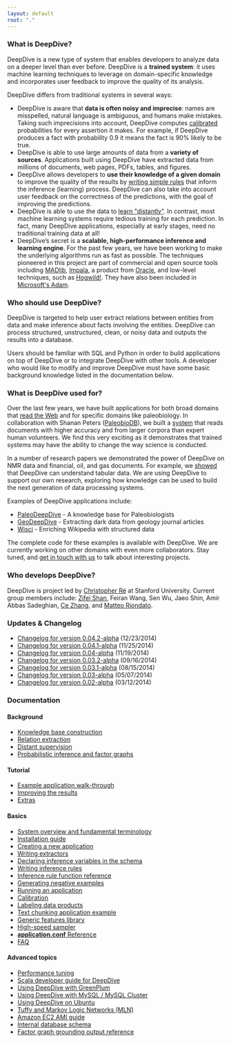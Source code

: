 ```yaml
---
layout: default
root: "."
---
```


### What is DeepDive?

DeepDive is a new type of system that enables developers to analyze data on a
deeper level than ever before. DeepDive is a **trained system**: it uses machine
learning techniques to leverage on domain-specific knowledge and incorporates
user feedback to improve the quality of its analysis.

DeepDive differs from traditional systems in several ways:

- DeepDive is aware that **data is often noisy and imprecise**: names are
  misspelled, natural language is ambiguous, and humans make mistakes. Taking
  such imprecisions into account, DeepDive computes
  [calibrated](doc/basics/calibration.html) probabilities for every assertion
  it makes. For example, if DeepDive produces a fact with probability 0.9 it
  means the fact is 90% likely to be true. 
- DeepDive is able to use large amounts of data from a **variety of sources**.
  Applications built using DeepDive have extracted data from millions of
  documents, web pages, PDFs, tables, and figures.
- DeepDive allows developers to **use their knowledge of a given domain** to
  improve the quality of the results by [writing simple
  rules](doc/basics/inference_rules.html) that inform the inference (learning) process.
  DeepDive can also take into account user feedback on the correctness of the
  predictions, with the goal of improving the predictions.
- DeepDive is able to use the data to [learn
  "distantly"](doc/general/distant_supervision.html). In contrast, most machine
  learning systems require tedious training for each prediction. In fact,
  many DeepDive applications, especially at early stages, need no traditional
  training data at all!
- DeepDive’s secret is a **scalable, high-performance inference and learning
  engine**. For the past few years, we have been working to make the underlying
  algorithms run as fast as possible. The techniques pioneered in this project
  are part of commercial and open source tools including
  [MADlib](http://madlib.net/),
  [Impala](http://www.cloudera.com/content/cloudera/en/products-and-services/cdh/impala.html),
  a product from
  [Oracle](https://blogs.oracle.com/R/entry/low_rank_matrix_factorization_in),
  and low-level techniques, such as
  [Hogwild!](http://www.eecs.berkeley.edu/~brecht/papers/hogwildTR.pdf). They
  have also been included in [Microsoft's
  Adam](http://www.wired.com/2014/07/microsoft-adam/).

### Who should use DeepDive?

DeepDive is targeted to help user extract relations between entities from data
and make inference about facts involving the entities. DeepDive can process
structured, unstructured, clean, or noisy data and outputs the results into a
database.

Users should be familiar with SQL and Python in order to build applications on
top of DeepDive or to integrate DeepDive with other tools. A developer who
would like to modify and improve DeepDive must have some basic background
knowledge listed in the documentation below. 

### What is DeepDive used for?

Over the last few years, we have built applications for both broad domains that
[read the Web](https://www.youtube.com/watch?v=Q1IpE9_pBu4) and for specific
domains like paleobiology. In collaboration with Shanan Peters
([PaleobioDB](http://paleobiodb.org/)), we built a
[system](https://www.youtube.com/watch?v=Cj2-dQ2nwoY) that reads documents with
higher accuracy and from larger corpora than expert human volunteers. We find
this very exciting as it demonstrates that trained systems may have the ability
to change the way science is conducted. 

In a number of research papers we demonstrated the power of DeepDive on NMR data
and financial, oil, and gas documents. For example, we
[showed](http://cs.stanford.edu/people/chrismre/papers/jointable-acl.pdf) that
DeepDive can understand tabular data. We are using DeepDive to support our own
research, exploring how knowledge can be used to build the next generation of data
processing systems.

Examples of DeepDive applications include:

- [PaleoDeepDive](https://www.youtube.com/watch?v=Cj2-dQ2nwoY) - A knowledge base for Paleobiologists
- [GeoDeepDive](https://www.youtube.com/watch?v=X8uhs28O3eA) - Extracting dark data from geology journal articles
- [Wisci](https://www.youtube.com/watch?v=Q1IpE9_pBu4) - Enriching Wikipedia with structured data

The complete code for these examples is available with DeepDive. We are
currently working on other domains with even more collaborators. Stay tuned, and
[get in touch with us](mailto:contact.hazy@gmail.com) to talk about interesting
projects.

### Who develops DeepDive?

DeepDive is project led by [Christopher
Ré](http://cs.stanford.edu/people/chrismre/) at Stanford University. Current
group members include: [Zifei Shan](http://www.zifeishan.org/), Feiran Wang,
Sen Wu, Jaeo Shin, Amir Abbas Sadeghian, [Ce
Zhang](http://pages.cs.wisc.edu/~czhang/), and [Matteo
Riondato](http://cs.brown.edu/~matteo/).

### Updates &amp; Changelog 

- [Changelog for version 0.04.2-alpha](doc/changelog/0.04.2-alpha.html) (12/23/2014)
- [Changelog for version 0.04.1-alpha](doc/changelog/0.04.1-alpha.html) (11/25/2014)
- [Changelog for version 0.04-alpha](doc/changelog/0.04-alpha.html) (11/19/2014)
- [Changelog for version 0.03.2-alpha](doc/changelog/0.03.2-alpha.html) (09/16/2014)
- [Changelog for version 0.03.1-alpha](doc/changelog/0.03.1-alpha.html) (08/15/2014)
- [Changelog for version 0.03-alpha](doc/changelog/0.03-alpha.html) (05/07/2014)
- [Changelog for version 0.02-alpha](doc/changelog/0.02-alpha.html) (03/12/2014)

### <a name="documentation" href="#"></a> Documentation

#### Background

- [Knowledge base construction](doc/general/kbc.html)
- [Relation extraction](doc/general/relation_extraction.html)
- [Distant supervision](doc/general/distant_supervision.html)
- [Probabilistic inference and factor graphs](doc/general/inference.html)

#### Tutorial

- [Example application walk-through](doc/basics/walkthrough/walkthrough.html)
- [Improving the results](doc/basics/walkthrough/walkthrough-improve.html)
- [Extras](doc/basics/walkthrough/walkthrough-extras.html)

#### Basics

- [System overview and fundamental terminology](doc/basics/overview.html)
- [Installation guide](doc/basics/installation.html)
- [Creating a new application](doc/basics/writing.html)
- [Writing extractors](doc/basics/extractors.html)
- [Declaring inference variables in the schema](doc/basics/schema.html)
- [Writing inference rules](doc/basics/inference_rules.html)
- [Inference rule function reference](doc/basics/inference_rule_functions.html)
- [Generating negative examples](doc/basics/generating_negative_examples.html)
- [Running an application](doc/basics/running.html)
- [Calibration](doc/basics/calibration.html)
- [Labeling data products](doc/basics/labeling.html)
- [Text chunking application example](doc/basics/chunking.html)
- [Generic features library](doc/basics/gen_feats.html)
- [High-speed sampler](doc/basics/sampler.html)
- [**application.conf** Reference](doc/basics/configuration.html)
- [FAQ](doc/basics/faq.html)

#### Advanced topics

- [Performance tuning](doc/advanced/performance.html)
- [Scala developer guide for DeepDive](doc/advanced/developer.html)
- [Using DeepDive with GreenPlum](doc/advanced/greenplum.html)
- [Using DeepDive with MySQL / MySQL Cluster](doc/advanced/mysql.html)
- [Using DeepDive on Ubuntu](doc/advanced/ubuntu.html)
- [Tuffy and Markov Logic Networks (MLN)](doc/advanced/markov_logic_network.html)
- [Amazon EC2 AMI guide](doc/advanced/ec2.html)
- [Internal database schema](doc/advanced/reserved_tables.html)
- [Factor graph grounding output reference](doc/advanced/factor_graph_schema.html)

